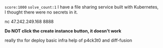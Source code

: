 `score:1000` `solve_count:1`
I have a file sharing service built with Kubernetes,  I thought there were no secrets in it.

nc 47.242.249.168 8888

**Do NOT click the create instance button, it doesn't work**

really thx for deploy basic infra help of p4ck3t0 and diff-fusion
